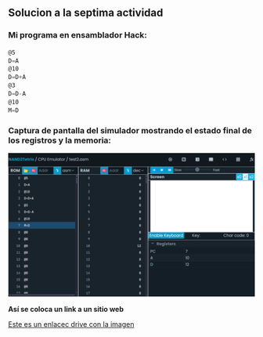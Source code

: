 ## Solucion a la septima actividad  

### Mi programa en ensamblador Hack:  

``` asm
@5
D=A
@10
D=D+A
@3
D=D-A
@10
M=D
```

### Captura de pantalla del simulador mostrando el estado final de los registros y la memoria:  

![image](../../../../assets/u1-a7-i1.png)

**Así se coloca un link a un sitio web**

[Este es un enlacec drive con la imagen](https://drive.google.com/file/d/1WY-GYaKNfSVfrCa9BqyYLji7Hinyg--g/view?usp=sharing)
